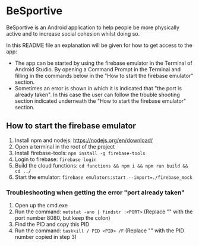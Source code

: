 # BeSportive

BeSportive is an Android application to help people be more physically active and to increase social cohesion whilst doing so. 

In this README file an explanation will be given for how to get access to the app: 
- The app can be started by using the firebase emulator in the Terminal of Android Studio. 
By opening a Command Prompt in the Terminal and filling in the commands below in the "How to start the firebase emulator" section.
- Sometimes an error is shown in which it is indicated that "the port is already taken". 
In this case the user can follow the trouble shooting section indicated underneath the "How to start the firebase emulator" section.

## How to start the firebase emulator

1. Install npm and nodejs: https://nodejs.org/en/download/
2. Open a terminal in the root of the project
3. Install firebase-tools: `npm install -g firebase-tools`
4. Login to firebase: `firebase login`
5. Build the cloud functions: `cd functions && npm i && npm run build && cd ../`
6. Start the emulator: `firebase emulators:start --import=./firebase_mock`

### Troubleshooting when getting the error "port already taken"

1. Open up the cmd.exe
2. Run the command: `netstat -ano | findstr :<PORT>` (Replace "<PORT>" with the port number 8080, but keep the colon)
3. Find the PID and copy this PID
4. Run the command: `taskkill / PID <PID> /F` (Replace "<PID>" with the PID number copied in step 3)
